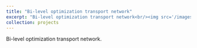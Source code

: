 ```yaml
---
title: "Bi-level optimization transport network"
excerpt: "Bi-level optimization transport network<br/><img src='/images/ModelStructure.png'>"
collection: projects
---
```


Bi-level optimization transport network.
